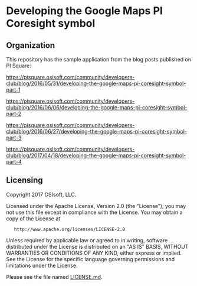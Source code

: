 Developing the Google Maps PI Coresight symbol
===

## Organization
This repository has the sample application from the blog posts published on PI Square:

https://pisquare.osisoft.com/community/developers-club/blog/2016/05/31/developing-the-google-maps-pi-coresight-symbol-part-1

https://pisquare.osisoft.com/community/developers-club/blog/2016/06/06/developing-the-google-maps-pi-coresight-symbol-part-2

https://pisquare.osisoft.com/community/developers-club/blog/2016/06/27/developing-the-google-maps-pi-coresight-symbol-part-3

https://pisquare.osisoft.com/community/developers-club/blog/2017/04/18/developing-the-google-maps-pi-coresight-symbol-part-4

## Licensing
Copyright 2017 OSIsoft, LLC.

   Licensed under the Apache License, Version 2.0 (the "License");
   you may not use this file except in compliance with the License.
   You may obtain a copy of the License at

       http://www.apache.org/licenses/LICENSE-2.0

   Unless required by applicable law or agreed to in writing, software
   distributed under the License is distributed on an "AS IS" BASIS,
   WITHOUT WARRANTIES OR CONDITIONS OF ANY KIND, either express or implied.
   See the License for the specific language governing permissions and
   limitations under the License.
   
Please see the file named [LICENSE.md](LICENSE.md).
